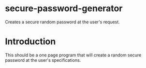 # secure-password-generator
Creates a secure random password at the user's request.

# Introduction
This should be a one page program that will create a random secure password at the user's specifications.